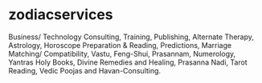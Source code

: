 # zodiacservices
Business/ Technology Consulting, Training, Publishing, Alternate Therapy, Astrology, Horoscope Preparation &amp; Reading, Predictions, Marriage Matching/ Compatibility, Vastu, Feng-Shui, Prasannam, Numerology, Yantras Holy Books, Divine Remedies and Healing, Prasanna Nadi, Tarot Reading, Vedic Poojas and Havan-Consulting. 
